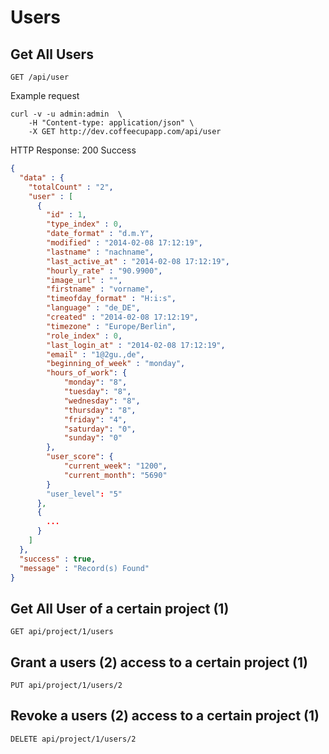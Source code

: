 # Users

## Get All Users

`GET /api/user`

Example request

```shell
curl -v -u admin:admin  \
    -H "Content-type: application/json" \
	-X GET http://dev.coffeecupapp.com/api/user
```

HTTP Response: 200 Success

```json
{
  "data" : {
    "totalCount" : "2",
    "user" : [
      {
        "id" : 1,
        "type_index" : 0,
        "date_format" : "d.m.Y",
        "modified" : "2014-02-08 17:12:19",
        "lastname" : "nachname",
        "last_active_at" : "2014-02-08 17:12:19",
        "hourly_rate" : "90.9900",
        "image_url" : "",
        "firstname" : "vorname",
        "timeofday_format" : "H:i:s",
        "language" : "de_DE",
        "created" : "2014-02-08 17:12:19",
        "timezone" : "Europe/Berlin",
        "role_index" : 0,
        "last_login_at" : "2014-02-08 17:12:19",
        "email" : "1@2gu.,de",
        "beginning_of_week" : "monday",
        "hours_of_work": {
        	"monday": "8",
        	"tuesday": "8",
        	"wednesday": "8",
        	"thursday": "8",
        	"friday": "4",
        	"saturday": "0",
        	"sunday": "0"
        },
        "user_score": {
        	"current_week": "1200",
        	"current_month": "5690"
        }
        "user_level": "5"
      },
      {
        ...
      }
    ]
  },
  "success" : true,
  "message" : "Record(s) Found"
}
```

## Get All User of a certain project (1)

`GET api/project/1/users`

## Grant a users (2) access to a certain project (1)

`PUT api/project/1/users/2`

## Revoke a users (2) access to a certain project (1)

`DELETE api/project/1/users/2`